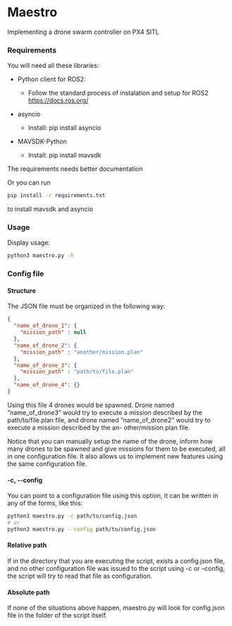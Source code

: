 # Maestro
Implementing a drone swarm controller on PX4 SITL

### Requirements
You will need all these libraries:

- Python client for ROS2:
  - Follow the standard process of instalation and setup for ROS2
  https://docs.ros.org/

- asyncio
  - Install: pip install asyncio

- MAVSDK-Python
  - Install: pip install mavsdk

The requirements needs better documentation

Or you can run
```bash
pip install -r requirements.txt
```
to install mavsdk and asyncio

### Usage
Display usage:
```bash
python3 maestro.py -h
```

### Config file

#### Structure
The JSON file must be organized in the following way:
```json
{
  "name_of_drone_1": {
    "mission_path" : null
  },
  "name_of_drone_2": {
    "mission_path" : "another/mission.plan"
  },
  "name_of_drone_3": {
    "mission_path" : "path/to/file.plan"
  },
  "name_of_drone_4": {}
}
```
Using this file 4 drones would be spawned. Drone named ”name_of_drone3”
would try to execute a mission described by the path/to/file.plan file, and drone
named ”name_of_drone2” would try to execute a mission described by the an-
other/mission.plan file.

Notice that you can manually setup the name of the drone, inform how
many drones to be spawned and give missions for them to be executed, all in
one configuration file. It also allows us to implement new features using the
same configuration file.

#### -c, --config
You can point to a configuration file using this option, it can be written in any
of the forms, like this:
```bash
python3 maestro.py -c path/to/config.json
# or
python3 maestro.py --config path/to/config.json
```

#### Relative path
If in the directory that you are executing the script, exists a config.json file,
and no other configuration file was issued to the script using -c or –config, the
script will try to read that file as configuration.

#### Absolute path
If none of the situations above happen, maestro.py will look for config.json file
in the folder of the script itself.
